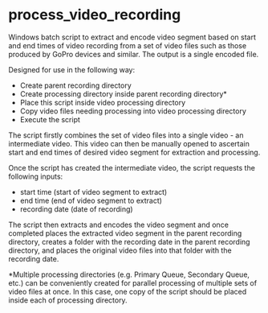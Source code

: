 # process_video_recording
Windows batch script to extract and encode video segment based on start and end times of video recording from a set of video files such as those produced by GoPro devices and similar. The output is a single encoded file. 

Designed for use in the following way:

* Create parent recording directory
* Create processing directory inside parent recording directory*
* Place this script inside video processing directory
* Copy video files needing processing into video processing directory
* Execute the script

The script firstly combines the set of video files into a single video - an intermediate video. This video can then be manually opened to ascertain start and end times of desired video segment for extraction and processing. 

Once the script has created the intermediate video, the script requests the following inputs:

* start time (start of video segment to extract)
* end time (end of video segment to extract)
* recording date (date of recording)

The script then extracts and encodes the video segment and once completed places the extracted video segment in the parent recording directory, creates a folder with the recording date in the parent recording directory, and places the original video files into that folder with the recording date. 

*Multiple processing directories (e.g. Primary Queue, Secondary Queue, etc.) can be conveniently created for parallel processing of multiple sets of video files at once. In this case, one copy of the script should be placed inside each of processing directory.  
